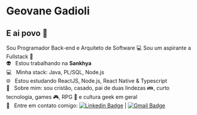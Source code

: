 # Geovane Gadioli

## E ai povo 👋
Sou Programador Back-end e Arquiteto de Software  :computer:
Sou um aspirante a Fullstack :blue_heart:
 <br/>  :alien:  &nbsp; Estou trabalhando na **Sankhya**
 <br/>  :computer: &nbsp; Minha stack: Java, PL/SQL, Node.js
 <br/>  :globe_with_meridians: &nbsp; Estou estudando ReactJS, Node.js, React Native & Typescript
 <br/> 💬  &nbsp; Sobre mim: sou cristão, casado, pai de duas lindezas :family:, curto tecnologia, games :video_game:, RPG :dragon_face: e cultura geek em geral
 <br/> :email: &nbsp; Entre em contato comigo: [![Linkedin Badge](https://img.shields.io/badge/-GeovaneGadioli-blue?style=flat-square&logo=Linkedin&logoColor=white&link=https://www.linkedin.com/in/geovane-oliveira-santos/)](https://www.linkedin.com/in/geovane-oliveira-santos/) 
| 
[![Gmail Badge](https://img.shields.io/badge/-geovane.santos@gmail.com-c14438?style=flat-square&logo=Gmail&logoColor=white&link=mailto:geovane.santos@gmail.com)](mailto:geovane.santos@gmail.com)
